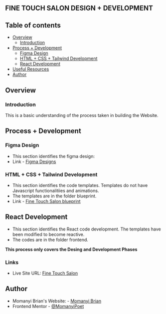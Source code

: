 ## FINE TOUCH SALON DESIGN + DEVELOPMENT

## Table of contents

- [Overview](#overview)
    - [Introduction](#introduction)
- [Process + Development](#process-+-development)
    - [Figma Design](#figma-design)
    - [HTML + CSS + Tailwind Development](#html-+-css+-tailwind-development)
    - [React Development](#react-development)
- [Useful Resources](#useful-resources)
- [Author](#author)


## Overview

### Introduction

This is a basic understanding of the process taken in building the Website.

## Process + Development

### Figma Design
- This section identifies the figma design:
- Link - [Figma Designs](https://www.figma.com/file/sfHfVuCdqiYr0hbGf9o0ov/Fine-Touch-Salon?type=design&node-id=0%3A1&mode=design&t=b85a86eXiD99hvKE-1)

### HTML + CSS + Tailwind Development
- This section identifies the code templates. Templates do not have Javascript functionalitiies and animations.
- The templates are in the folder blueprint.
- Link - [Fine Touch Salon blueprint](https://nyabutibrian.github.io/fine_touch_salon/blueprint/build/)

## React Development
- This section identifies the React code development. The templates have been modified to become reactive. 
- The codes are in the folder frontend.

**This process only covers the Desing and Development Phases**

### Links

- Live Site URL: [Fine Touch Salon](https://fine-touch-salon.vercel.app)

## Author

- Momanyi Brian's Website: - [Momanyi Brian](https://momanyi-brian-portfolio.vercel.app)
- Frontend Mentor - [@MomanyiPoet](https://www.frontendmentor.io/profile/MomanyiPoet)

